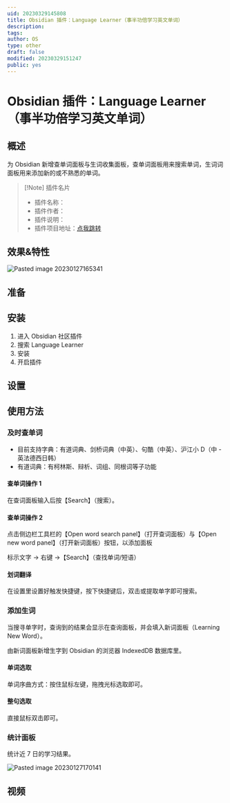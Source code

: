 ```yaml
---
uid: 20230329145808
title: Obsidian 插件：Language Learner（事半功倍学习英文单词）
description:
tags:
author: OS
type: other
draft: false
modified: 20230329151247
public: yes
---
```


# Obsidian 插件：Language Learner（事半功倍学习英文单词）

## 概述

为 Obsidian 新增查单词面板与生词收集面板，查单词面板用来搜索单词，生词词面板用来添加新的或不熟悉的单词。

> [!Note] 插件名片
>
> -   插件名称：
> -   插件作者：
> -   插件说明：
> -   插件项目地址：[点我跳转]()

## 效果&特性

![Pasted image 20230127165341](https://s1.vika.cn/space/2023/03/15/6f892bc256ab42a68915e8f2729cab8c)

## 准备

## 安装

1. 进入 Obsidian 社区插件
2. 搜索 Language Learner
3. 安装
4. 开启插件

## 设置

## 使用方法

### 及时查单词

-   目前支持字典：有道词典、剑桥词典（中英）、句酷（中英）、沪江小 D（中 - 英法德西日韩）
-   有道词典：有柯林斯、辩析、词组、同根词等子功能

#### 查单词操作 1

在查词面板输入后按【Search】（搜索）。

#### 查单词操作 2

点击侧边栏工具栏的【Open word search panel】（打开查词面板）与【Open new word panel】（打开新词面板）按钮，以添加面板

标示文字 → 右键 →【Search】（查找单词/短语）

#### 划词翻译

在设置里设置好触发快捷键，按下快捷键后，双击或提取单字即可搜索。

### 添加生词

当搜寻单字时，查询到的结果会显示在查询面板，并会填入新词面板（Learning New Word）。

由新词面板新增生字到 Obsidian 的浏览器 IndexedDB 数据库里。

#### 单词选取

单词序曲方式：按住鼠标左键，拖拽光标选取即可。

#### 整句选取

直接鼠标双击即可。

### 统计面板

统计近 7 日的学习结果。

![Pasted image 20230127170141](https://s1.vika.cn/space/2023/03/15/9ed98841b8474156a505e0030f610070)

## 视频
